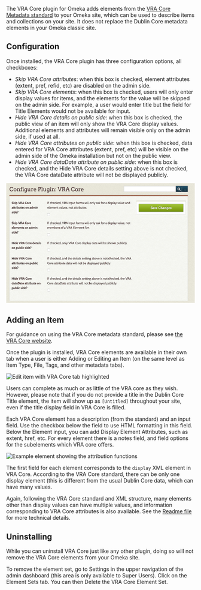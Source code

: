 The VRA Core plugin for Omeka adds elements from the [VRA Core Metadata standard](http://core.vraweb.org/index.html) to your Omeka site, which can be used to describe items and collections on your site. It does not replace the Dublin Core metadata elements in your Omeka classic site.

Configuration
--------------------------

Once installed, the VRA Core plugin has three configuration options, all checkboxes:

- *Skip VRA Core attributes*: when this box is checked, element attributes (extent, pref, refid, etc) are disabled on the admin side.
- *Skip VRA Core elements*: when this box is checked, users will only enter display values for items, and the elements for the value will be skipped on the admin side. For example, a user would enter title but the field for Title Elements would not be available for input.
- *Hide VRA Core details on public side*: when this box is checked, the public view of an item will only show the VRA Core display values. Additional elements and attributes will remain visible only on the admin side, if used at all.
- *Hide VRA Core attributes on public side*: when this box is checked, data entered for VRA Core attributes (extent, pref, etc) will be visible on the admin side of the Omeka installation but not on the public view.
- *Hide VRA Core dataDate attribute on public side*: when this box is checked, and the Hide VRA Core details setting above is not checked, the VRA Core dataDate attribute will not be displayed publicly.

![VRA Core configuration options](../doc_files/plugin_images/VRAConfig.png)

Adding an Item
----------------------------

For guidance on using the VRA Core metadata standard, please see [the VRA Core website](http://core.vraweb.org/index.html).

Once the plugin is installed, VRA Core elements are available in their own tab when a user is either Adding or Editing an Item (on the same level as Item Type, File, Tags, and other metadata tabs).

![Edit item with VRA Core tab highlighted](../doc_files/plugin_images/VRAdd2.png)

Users can complete as much or as little of the VRA core as they wish. However, please note that if you do not provide a title in the Dublin Core Title element, the item will show up as `[Untitled]` throughout your site, even if the title display field in VRA Core is filled.

Each VRA Core element has a description (from the standard) and an input field. Use the checkbox below the field to use HTML formatting in this field. Below the Element input, you can add Display Element Attributes, such as extent, href, etc. For every element there is a notes field, and field options for the subelements which VRA core offers. 

![Example element showing the attribution functions](../docs_files/plugin_images/VracElem.png)

The first field for each element corresponds to the `display` XML element in VRA Core. According to the VRA Core standard, there can be only one display element (this is different from the usual Dublin Core data, which can have many values.

Again, following the VRA Core standard and XML structure, many elements other than display values can have multiple values, and information corresponding to VRA Core attributes is also available. See the [Readme file](https://github.com/omeka/plugin-VraCore/blob/master/README.md) for more technical details.

Uninstalling
--------------------------------------------
While you can uninstall VRA Core just like any other plugin, doing so will not remove the VRA Core elements from your Omeka site. 

To remove the element set, go to Settings in the upper navigation of the admin dashboard (this area is only available to Super Users). Click on the Element Sets tab. You can then Delete the VRA Core Element Set.

